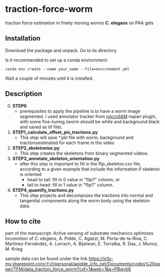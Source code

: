 # traction-force-worm
traction force estimation in freely moving worms **C. elegans** on PAA gels

## Installation

Download the package and unpack. Go to its directory

Is it recommended to set up a conda environment:

```conda env create --name your_name --file=environment.yml```

Wait a couple of minutes until it is installed.

## Description
0. **STEP0**
   + prerequisites to apply the pipeline is to have a worm image segmented. I used annotator tracker from [microSAM](https://github.com/computational-cell-analytics/micro-sam) napari plugin, with some fine-tuning (worm should be white and background black and saved as tif file).
1. **STEP1_calculate_offset_piv_tractions.py**
    + This step will save *.pkl file with worm, background and tractionsestimated for each frame in the video 
2. **STEP2_skeletonise.py**
    + This step creates the skeletons from binary segmented videos. 
3. **STEP3_annotate_skeleton_orientation.py**
    + after this step is important to fill in the flip_skeleton.csv file, according to a given example that include the information if skeleton is oriented
       + head to tail: fill in 0 value in "flip?" column, or
       + tail to head: fill in 1 value in "flip?" column.
4. **STEP4_quantify_tractions.py**
    + This step projects and decomposes the tractions into normal and tangential components along the worm body using the skeleton data.


## How to cite 
part of the manuscript: Active sensing of substrate mechanics optimizes locomotion of *C. elegans*, A. Pidde, C. Agazzi, M. Porta-de-la-Riva, C. Martínez-Fernández, A. Lorrach, A. Bijalwan, E. Torralba, R. Das, J. Munoz, M. Krieg

sample data can be found under the link https://icfo-my.sharepoint.com/:f:/r/personal/apidde_icfo_net/Documents/codes%20paper/TFM/data_traction_force_worm?csf=1&web=1&e=PBwybE
